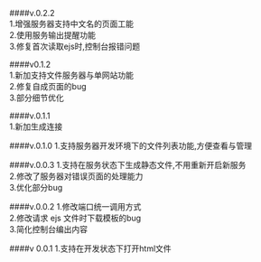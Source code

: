 ####v.0.2.2  
1.增强服务器支持中文名的页面工能  
2.使用服务输出提醒功能  
3.修复首次读取ejs时,控制台报错问题  

####v0.1.2  
1.新加支持文件服务器与单网站功能  
2.修复自成页面的bug  
3.部分细节优化  

####v.0.1.1  
1.新加生成连接  

####v.0.1.0
1.支持服务器开发环境下的文件列表功能,方便查看与管理

####v.0.0.3
1.支持在服务状态下生成静态文件,不用重新开启新服务  
2.修改了服务器对错误页面的处理能力  
3.优化部分bug  

####v.0.0.2
1.修改端口统一调用方式  
2.修改请求 ejs 文件时下载模板的bug  
3.简化控制台编出内容  

####v 0.0.1
1.支持在开发状态下打开html文件  